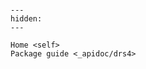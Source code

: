 ```{include} ../README.md
```

```{toctree}
---
hidden:
---

Home <self>
Package guide <_apidoc/drs4>
```
